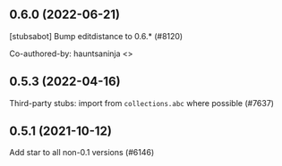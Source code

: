 ## 0.6.0 (2022-06-21)

[stubsabot] Bump editdistance to 0.6.* (#8120)

Co-authored-by: hauntsaninja <>

## 0.5.3 (2022-04-16)

Third-party stubs: import from `collections.abc` where possible (#7637)

## 0.5.1 (2021-10-12)

Add star to all non-0.1 versions (#6146)

